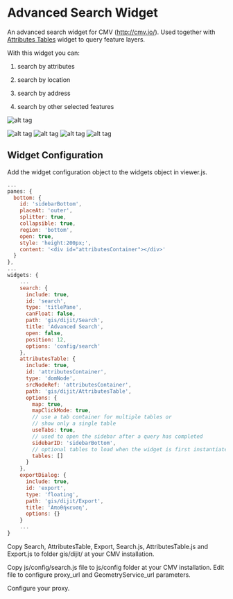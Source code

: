 # Advanced Search Widget
An advanced search widget for CMV (http://cmv.io/). Used together with [Attributes Tables](https://github.com/tmcgee/cmv-widgets#attributes-tables) widget to query feature layers.

With this widget you can:

1. search by attributes

2. search by location

3. search by address

4. search by other selected features

![alt tag](https://github.com/vojvod/CMV_AdvancedSearch_Widget/blob/master/img1.png)



![alt tag](https://github.com/vojvod/CMV_AdvancedSearch_Widget/blob/master/img2.png)    ![alt tag](https://github.com/vojvod/CMV_AdvancedSearch_Widget/blob/master/img3.png)    ![alt tag](https://github.com/vojvod/CMV_AdvancedSearch_Widget/blob/master/img4.png)    ![alt tag](https://github.com/vojvod/CMV_AdvancedSearch_Widget/blob/master/img5.png)

## Widget Configuration
Add the widget configuration object to the widgets object in viewer.js.
```javascript
...
panes: {
  bottom: {
    id: 'sidebarBottom',
    placeAt: 'outer',
    splitter: true,
    collapsible: true,
    region: 'bottom',
    open: true,
    style: 'height:200px;',
    content: '<div id="attributesContainer"></div>'
  }
},
...
widgets: {
    ...
    search: {
      include: true,
      id: 'search',
      type: 'titlePane',
      canFloat: false,
      path: 'gis/dijit/Search',
      title: 'Advanced Search',
      open: false,
      position: 12,
      options: 'config/search'
    },
    attributesTable: {
      include: true,
      id: 'attributesContainer',
      type: 'domNode',
      srcNodeRef: 'attributesContainer',
      path: 'gis/dijit/AttributesTable',
      options: {
        map: true,
        mapClickMode: true,
        // use a tab container for multiple tables or
        // show only a single table
        useTabs: true,
        // used to open the sidebar after a query has completed
        sidebarID: 'sidebarBottom',
        // optional tables to load when the widget is first instantiated
        tables: []
      }
    },
    exportDialog: {
      include: true,
      id: 'export',
      type: 'floating',
      path: 'gis/dijit/Export',
      title: 'Αποθήκευση',
      options: {}
    }
    ...
}
```
Copy Search, AttributesTable, Export, Search.js, AttributesTable.js and Export.js to folder gis/dijit/ at your CMV installation.

Copy js/config/search.js file to js/config folder at your CMV installation. Edit file to configure proxy_url and GeometryService_url parameters.

Configure your proxy.
